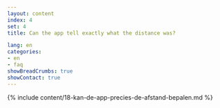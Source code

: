 ```yaml
---
layout: content
index: 4
set: 4
title: Can the app tell exactly what the distance was?

lang: en
categories:
- en
- faq
showBreadCrumbs: true
showContact: true
---
```

{% include content/18-kan-de-app-precies-de-afstand-bepalen.md %}
